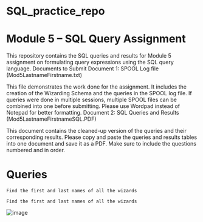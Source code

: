 # SQL_practice_repo
# Module 5 – SQL Query Assignment

This repository contains the SQL queries and results for Module 5 assignment on formulating query expressions using the SQL query language.
Documents to Submit
Document 1: SPOOL Log file (Mod5LastnameFirstname.txt)

This file demonstrates the work done for the assignment. It includes the creation of the Wizarding Schema and the queries in the SPOOL log file. If queries were done in multiple sessions, multiple SPOOL files can be combined into one before submitting. Please use Wordpad instead of Notepad for better formatting.
Document 2: SQL Queries and Results (Mod5LastnameFirstnameSQL.PDF)

This document contains the cleaned-up version of the queries and their corresponding results. Please copy and paste the queries and results tables into one document and save it as a PDF. Make sure to include the questions numbered and in order.

# Queries

    Find the first and last names of all the wizards

    Find the first and last names of all the wizards

    
![image](https://github.com/mSakib20/SQL_practice_repo/assets/97981916/a64ba6ce-792e-4178-9f25-0a4ecbf20763)
